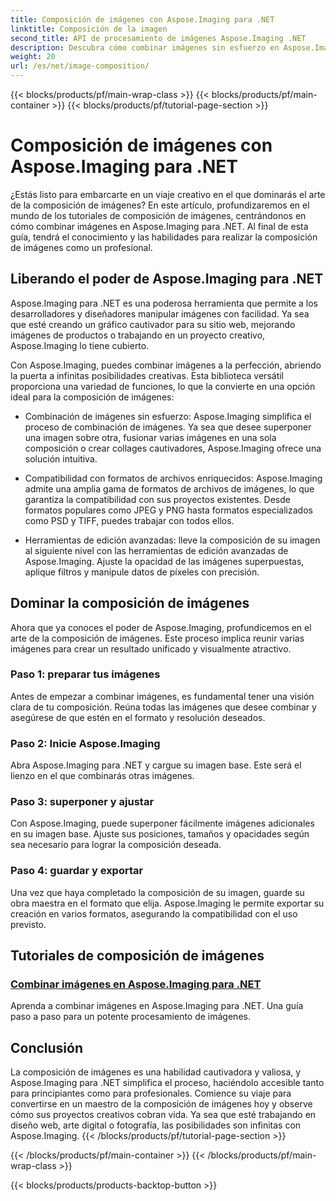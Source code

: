 ```yaml
---
title: Composición de imágenes con Aspose.Imaging para .NET
linktitle: Composición de la imagen
second_title: API de procesamiento de imágenes Aspose.Imaging .NET
description: Descubra cómo combinar imágenes sin esfuerzo en Aspose.Imaging para .NET con nuestros completos tutoriales. ¡Mejore sus habilidades de procesamiento de imágenes hoy!
weight: 20
url: /es/net/image-composition/
---
```


{{< blocks/products/pf/main-wrap-class >}}
{{< blocks/products/pf/main-container >}}
{{< blocks/products/pf/tutorial-page-section >}}

# Composición de imágenes con Aspose.Imaging para .NET


¿Estás listo para embarcarte en un viaje creativo en el que dominarás el arte de la composición de imágenes? En este artículo, profundizaremos en el mundo de los tutoriales de composición de imágenes, centrándonos en cómo combinar imágenes en Aspose.Imaging para .NET. Al final de esta guía, tendrá el conocimiento y las habilidades para realizar la composición de imágenes como un profesional.

## Liberando el poder de Aspose.Imaging para .NET

Aspose.Imaging para .NET es una poderosa herramienta que permite a los desarrolladores y diseñadores manipular imágenes con facilidad. Ya sea que esté creando un gráfico cautivador para su sitio web, mejorando imágenes de productos o trabajando en un proyecto creativo, Aspose.Imaging lo tiene cubierto.

Con Aspose.Imaging, puedes combinar imágenes a la perfección, abriendo la puerta a infinitas posibilidades creativas. Esta biblioteca versátil proporciona una variedad de funciones, lo que la convierte en una opción ideal para la composición de imágenes:

- Combinación de imágenes sin esfuerzo: Aspose.Imaging simplifica el proceso de combinación de imágenes. Ya sea que desee superponer una imagen sobre otra, fusionar varias imágenes en una sola composición o crear collages cautivadores, Aspose.Imaging ofrece una solución intuitiva.

- Compatibilidad con formatos de archivos enriquecidos: Aspose.Imaging admite una amplia gama de formatos de archivos de imágenes, lo que garantiza la compatibilidad con sus proyectos existentes. Desde formatos populares como JPEG y PNG hasta formatos especializados como PSD y TIFF, puedes trabajar con todos ellos.

- Herramientas de edición avanzadas: lleve la composición de su imagen al siguiente nivel con las herramientas de edición avanzadas de Aspose.Imaging. Ajuste la opacidad de las imágenes superpuestas, aplique filtros y manipule datos de píxeles con precisión.

## Dominar la composición de imágenes

Ahora que ya conoces el poder de Aspose.Imaging, profundicemos en el arte de la composición de imágenes. Este proceso implica reunir varias imágenes para crear un resultado unificado y visualmente atractivo.

### Paso 1: preparar tus imágenes

Antes de empezar a combinar imágenes, es fundamental tener una visión clara de tu composición. Reúna todas las imágenes que desee combinar y asegúrese de que estén en el formato y resolución deseados.

### Paso 2: Inicie Aspose.Imaging

Abra Aspose.Imaging para .NET y cargue su imagen base. Este será el lienzo en el que combinarás otras imágenes.

### Paso 3: superponer y ajustar

Con Aspose.Imaging, puede superponer fácilmente imágenes adicionales en su imagen base. Ajuste sus posiciones, tamaños y opacidades según sea necesario para lograr la composición deseada.

### Paso 4: guardar y exportar

Una vez que haya completado la composición de su imagen, guarde su obra maestra en el formato que elija. Aspose.Imaging le permite exportar su creación en varios formatos, asegurando la compatibilidad con el uso previsto.

## Tutoriales de composición de imágenes
### [Combinar imágenes en Aspose.Imaging para .NET](./combine-images/)
Aprenda a combinar imágenes en Aspose.Imaging para .NET. Una guía paso a paso para un potente procesamiento de imágenes.

## Conclusión

La composición de imágenes es una habilidad cautivadora y valiosa, y Aspose.Imaging para .NET simplifica el proceso, haciéndolo accesible tanto para principiantes como para profesionales. Comience su viaje para convertirse en un maestro de la composición de imágenes hoy y observe cómo sus proyectos creativos cobran vida. Ya sea que esté trabajando en diseño web, arte digital o fotografía, las posibilidades son infinitas con Aspose.Imaging.
{{< /blocks/products/pf/tutorial-page-section >}}

{{< /blocks/products/pf/main-container >}}
{{< /blocks/products/pf/main-wrap-class >}}

{{< blocks/products/products-backtop-button >}}
